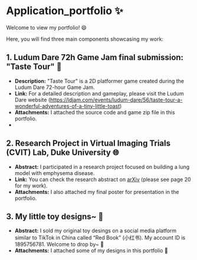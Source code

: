 # Application_portfolio ✨
Welcome to view my portfolio! 😄

Here, you will find three main components showcasing my work:

## 1. Ludum Dare 72h Game Jam final submission: **"Taste Tour"** 🍞

- **Description:** "Taste Tour" is a 2D platformer game created during the Ludum Dare 72-hour Game Jam.
- **Link:** For a detailed description and gameplay, please visit the Ludum Dare website (https://ldjam.com/events/ludum-dare/56/taste-tour-a-wonderful-adventures-of-a-tiny-little-toast)
- **Attachments:** I attached the source code and game zip file in this portfolio.
- 
## 2. Research Project in Virtual Imaging Trials (CVIT) Lab, Duke University 🌐

- **Abstract:** I participated in a research project focused on building a lung model with emphysema disease.
- **Link:** You can check the research abstract on [arXiv](https://arxiv.org/abs/2405.05359) (please see page 20 for my work).  
- **Attachments:**  I also attached my final poster for presentation in the portfolio.

## 3. My little toy designs~ 💖

- **Abstract:** I sold my original toy desings on a social media platform similar to TikTok in China called “Red Book” (小红书). My account ID is 1895756781. Welcome to drop by~ 🤗
- **Attachments:** I attached some of my designs in this portfolio 🍰
